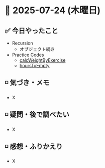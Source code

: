 # 📅 2025-07-24 (木曜日)

## ✅ 今日やったこと

- Recursion
  - オブジェクト続き
- Practice Codes
  - [calcWeightByExercise](/journal/2025/07/practice_codes/calcWeightByExercise.ts)
  - [hoursToEmpty](/journal/2025/07/practice_codes/hoursToEmpty.ts)

## ◽️ 気づき・メモ

- X

## ◽️ 疑問・後で調べたい

- X

## ◽️ 感想・ふりかえり

- X
